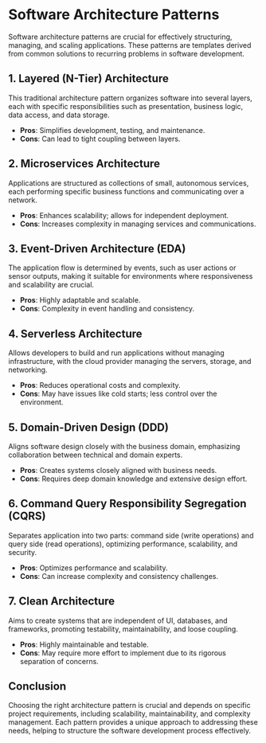 # Software Architecture Patterns

Software architecture patterns are crucial for effectively structuring, managing, and scaling applications. These patterns are templates derived from common solutions to recurring problems in software development.

## 1. Layered (N-Tier) Architecture
This traditional architecture pattern organizes software into several layers, each with specific responsibilities such as presentation, business logic, data access, and data storage.

- **Pros**: Simplifies development, testing, and maintenance.
- **Cons**: Can lead to tight coupling between layers.

## 2. Microservices Architecture
Applications are structured as collections of small, autonomous services, each performing specific business functions and communicating over a network.

- **Pros**: Enhances scalability; allows for independent deployment.
- **Cons**: Increases complexity in managing services and communications.

## 3. Event-Driven Architecture (EDA)
The application flow is determined by events, such as user actions or sensor outputs, making it suitable for environments where responsiveness and scalability are crucial.

- **Pros**: Highly adaptable and scalable.
- **Cons**: Complexity in event handling and consistency.

## 4. Serverless Architecture
Allows developers to build and run applications without managing infrastructure, with the cloud provider managing the servers, storage, and networking.

- **Pros**: Reduces operational costs and complexity.
- **Cons**: May have issues like cold starts; less control over the environment.

## 5. Domain-Driven Design (DDD)
Aligns software design closely with the business domain, emphasizing collaboration between technical and domain experts.

- **Pros**: Creates systems closely aligned with business needs.
- **Cons**: Requires deep domain knowledge and extensive design effort.

## 6. Command Query Responsibility Segregation (CQRS)
Separates application into two parts: command side (write operations) and query side (read operations), optimizing performance, scalability, and security.

- **Pros**: Optimizes performance and scalability.
- **Cons**: Can increase complexity and consistency challenges.

## 7. Clean Architecture
Aims to create systems that are independent of UI, databases, and frameworks, promoting testability, maintainability, and loose coupling.

- **Pros**: Highly maintainable and testable.
- **Cons**: May require more effort to implement due to its rigorous separation of concerns.

## Conclusion
Choosing the right architecture pattern is crucial and depends on specific project requirements, including scalability, maintainability, and complexity management. Each pattern provides a unique approach to addressing these needs, helping to structure the software development process effectively.
